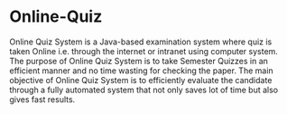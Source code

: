 # Online-Quiz

Online Quiz System is a Java-based examination system where quiz is taken Online i.e. through the internet or intranet using computer system. The purpose of Online Quiz System is to take Semester Quizzes in an efficient 
manner and no time wasting for checking the paper. The main objective of Online Quiz System is to efficiently evaluate the candidate through a fully automated system that not only saves lot of time but also gives fast results. 
